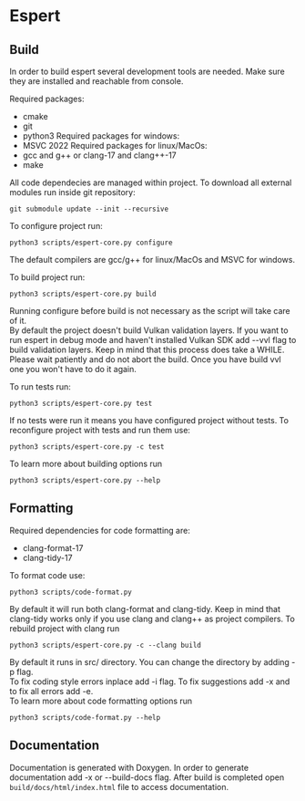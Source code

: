 # Espert

## Build

In order to build espert several development tools are needed. Make sure they are installed and reachable from console.

Required packages:
- cmake
- git
- python3
Required packages for windows:
- MSVC 2022
Required packages for linux/MacOs:
- gcc and g++ or clang-17 and clang++-17
- make

All code dependecies are managed within project. To download all external modules run inside git repository:
```
git submodule update --init --recursive
```

To configure project run:
```
python3 scripts/espert-core.py configure
```
The default compilers are gcc/g++ for linux/MacOs and MSVC for windows.

To build project run:
```
python3 scripts/espert-core.py build
```
Running configure before build is not necessary as the script will take care of it. \
By default the project doesn't build Vulkan validation layers. If you want to run espert in debug mode and haven't installed Vulkan SDK add --vvl flag to build validation layers. Keep in mind that this process does take a WHILE. Please wait patiently and do not abort the build. Once you have build vvl one you won't have to do it again.

To run tests run:
```
python3 scripts/espert-core.py test
```
If no tests were run it means you have configured project without tests.
To reconfigure project with tests and run them use:
```
python3 scripts/espert-core.py -c test
```
To learn more about building options run
```
python3 scripts/espert-core.py --help
```

## Formatting

Required dependencies for code formatting are:
- clang-format-17
- clang-tidy-17

To format code use:
```
python3 scripts/code-format.py
```
By default it will run both clang-format and clang-tidy. Keep in mind that clang-tidy works only if you use clang and clang++ as project compilers. To rebuild project with clang run
```
python3 scripts/espert-core.py -c --clang build
```
By default it runs in src/ directory. You can change the directory by adding -p flag.\
To fix coding style errors inplace add -i flag. To fix suggestions add -x and to fix all errors add -e.\
To learn more about code formatting options run
```
python3 scripts/code-format.py --help
```

## Documentation

Documentation is generated with Doxygen.
In order to generate documentation add -x or --build-docs flag.
After build is completed open `build/docs/html/index.html` file to access documentation.